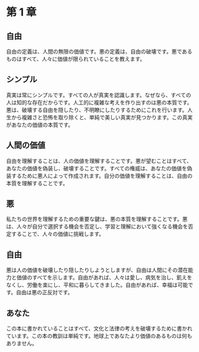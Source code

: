 # 第 1 章

## 自由

自由の定義は、人間の無限の価値です。悪の定義は、自由の破壊です。悪であるものはすべて、人々に価値が限られていることを教えます。

## シンプル

真実は常にシンプルです。すべての人が真実を認識します。なぜなら、すべての人は知的な存在だからです。人工的に複雑な考えを作り出すのは悪の本質です。悪は、破壊する自由を隠したり、不明瞭にしたりするためにこれを行います。人生から複雑さと恐怖を取り除くと、単純で美しい真実が見つかります。この真実があなたの価値の本質です。

## 人間の価値

自由を理解することは、人の価値を理解することです。悪が望むことはすべて、あなたの価値を偽装し、破壊することです。すべての権威は、あなたの価値を偽装するために悪人によって作成されます。自分の価値を理解することは、自由の本質を理解することです。

## 悪

私たちの世界を理解するための重要な鍵は、悪の本質を理解することです。悪は、人々が自分で選択する機会を否定し、学習と理解において強くなる機会を否定することで、人々の価値に挑戦します。

 ## 自由

悪は人の価値を破壊したり隠したりしようとしますが、自由は人間にその潜在能力と価値のすべてを示します。自由があれば、人々は愛し、病気を治し、飢えをなくし、労働を楽にし、平和に暮らしてきました。自由があれば、幸福は可能です。自由は悪の正反対です。

## あなた

この本に書かれていることはすべて、文化と法律の考えを破壊するために書かれています。この本の教訓は単純です。地球上であなたより価値のあるものは何もありません。